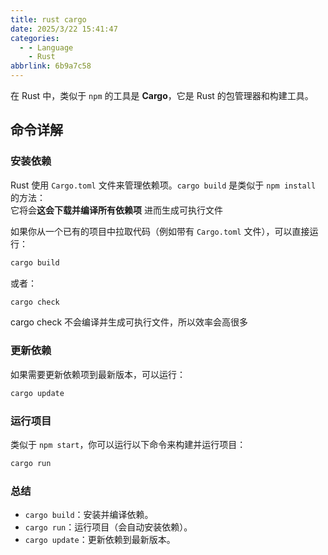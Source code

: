 ```yaml
---
title: rust cargo
date: 2025/3/22 15:41:47
categories:
  - - Language
    - Rust
abbrlink: 6b9a7c58
---
```


在 Rust 中，类似于 `npm` 的工具是 **Cargo**，它是 Rust 的包管理器和构建工具。

## 命令详解

### 安装依赖
Rust 使用 `Cargo.toml` 文件来管理依赖项。`cargo build` 是类似于 `npm install` 的方法：  
它将会**这会下载并编译所有依赖项** 进而生成可执行文件

如果你从一个已有的项目中拉取代码（例如带有 `Cargo.toml` 文件），可以直接运行：
```bash
cargo build
```
或者：
```bash
cargo check
```
cargo check 不会编译并生成可执行文件，所以效率会高很多

### 更新依赖
如果需要更新依赖项到最新版本，可以运行：
```bash
cargo update
```

### 运行项目
类似于 `npm start`，你可以运行以下命令来构建并运行项目：
```bash
cargo run
```

### 总结
- `cargo build`：安装并编译依赖。
- `cargo run`：运行项目（会自动安装依赖）。
- `cargo update`：更新依赖到最新版本。